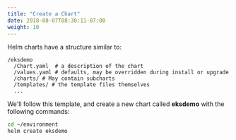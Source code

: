 ```yaml
---
title: "Create a Chart"
date: 2018-08-07T08:30:11-07:00
weight: 10
---
```


Helm charts have a structure similar to:

```text
/eksdemo
  /Chart.yaml  # a description of the chart
  /values.yaml # defaults, may be overridden during install or upgrade
  /charts/ # May contain subcharts
  /templates/ # the template files themselves
  ...
```

We'll follow this template, and create a new chart called **eksdemo** with the following commands:

```sh
cd ~/environment
helm create eksdemo
```
